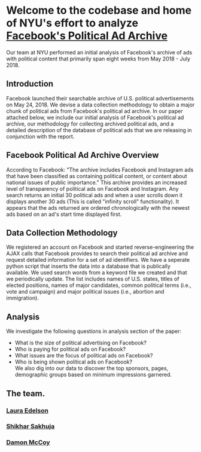 # Welcome to the codebase and home of NYU's effort to analyze [Facebook's Political Ad Archive](https://www.facebook.com/politicalcontentads/)
Our team at NYU performed an initial analysis of Facebook's archive of ads with political content that primarily span eight weeks from May 2018 - July 2018. 


## Introduction
Facebook launched their searchable archive of U.S. political advertisements on May 24, 2018. We devise a data collection methodology to obtain a major chunk of political ads from Facebook's political ad archive. In our paper attached below, we include our initial analysis of Facebook's political ad archive, our methodology for collecting archived political ads, and a detailed description of the database of political ads that we are releasing in conjunction with the report. 


## Facebook Political Ad Archive Overview
According to Facebook: "The archive includes Facebook and Instagram ads that have been classified as containing political content, or content about national issues of public importance." This archive provides an increased level of transparency of political ads on Facebook and Instagram. Any search returns an initial 30 political ads and when a user scrolls down it displays another 30 ads (This is called "infinity scroll" functionality). It appears that the ads returned are ordered chronologically with the newest ads based on an ad's start time displayed first.


## Data Collection Methodology 
We registered an account on Facebook and started reverse-engineering the AJAX calls that Facebook provides to search their political ad archive and request detailed information for a set of ad identifiers. We have a seperate python script that inserts the data into a database that is publically available.  We used search words from a keyword file we created and that we periodically update. The list includes names of U.S. states, titles of elected positions, names of major candidates, common political terms (i.e., vote and campaign) and major political issues (i.e., abortion and immigration). 


## Analysis
We investigate the following questions in analysis section of the paper:
- What is the size of political advertising on Facebook?
- Who is paying for political ads on Facebook?
- What issues are the focus of political ads on Facebook?
- Who is being shown political ads on Facebook?  
We also dig into our data to discover the top sponsors, pages, demographic groups based on minimum impressions garnered. 

## The team.
### [Laura Edelson](https://www.linkedin.com/in/laura-edelson-4654182/) 
### [Shikhar Sakhuja](https://www.linkedin.com/in/shikhar394/) 
### [Damon McCoy](http://damonmccoy.com) 

